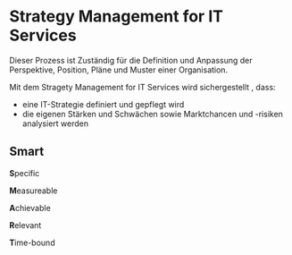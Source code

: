 # Strategy Management for IT Services

Dieser Prozess ist Zuständig für die Definition und Anpassung der Perspektive, Position, Pläne und Muster einer Organisation.

Mit dem Stragety Management for IT Services wird sichergestellt , dass:

- eine IT-Strategie definiert und gepflegt wird
- die eigenen Stärken und Schwächen sowie Marktchancen und -risiken analysiert werden

## Smart

**S**pecific

**M**easureable

**A**chievable

**R**elevant

**T**ime-bound